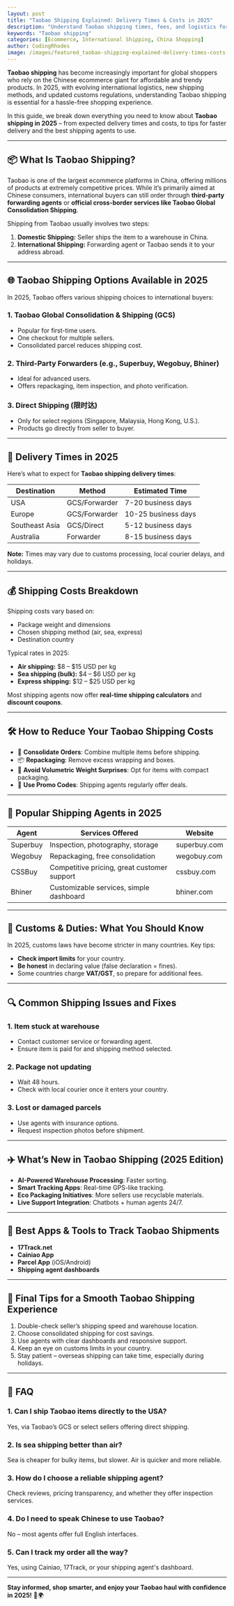 ```yaml
---
layout: post
title: "Taobao Shipping Explained: Delivery Times & Costs in 2025"
description: "Understand Taobao shipping times, fees, and logistics for 2025. A complete guide to shipping from Taobao internationally."
keywords: "Taobao shipping"
categories: [Ecommerce, International Shipping, China Shopping]
author: CodingRhodes
image: /images/featured_taobao-shipping-explained-delivery-times-costs-2025.webp
---
```


**Taobao shipping** has become increasingly important for global shoppers who rely on the Chinese ecommerce giant for affordable and trendy products. In 2025, with evolving international logistics, new shipping methods, and updated customs regulations, understanding Taobao shipping is essential for a hassle-free shopping experience.

In this guide, we break down everything you need to know about **Taobao shipping in 2025** – from expected delivery times and costs, to tips for faster delivery and the best shipping agents to use.

---

## 📦 What Is Taobao Shipping?

Taobao is one of the largest ecommerce platforms in China, offering millions of products at extremely competitive prices. While it’s primarily aimed at Chinese consumers, international buyers can still order through **third-party forwarding agents** or **official cross-border services like Taobao Global Consolidation Shipping**.

Shipping from Taobao usually involves two steps:

1. **Domestic Shipping:** Seller ships the item to a warehouse in China.
2. **International Shipping:** Forwarding agent or Taobao sends it to your address abroad.

---

<ins class="adsbygoogle"
     style="display:block"
     data-ad-client="ca-pub-2784742237479601"
     data-ad-slot="3760872290"
     data-ad-format="auto"
     data-full-width-responsive="true"></ins>
<script>
     (adsbygoogle = window.adsbygoogle || []).push({});
</script>

## 🌐 Taobao Shipping Options Available in 2025

In 2025, Taobao offers various shipping choices to international buyers:

### 1. **Taobao Global Consolidation & Shipping (GCS)**
- Popular for first-time users.
- One checkout for multiple sellers.
- Consolidated parcel reduces shipping cost.

### 2. **Third-Party Forwarders** (e.g., Superbuy, Wegobuy, Bhiner)
- Ideal for advanced users.
- Offers repackaging, item inspection, and photo verification.

### 3. **Direct Shipping (限时达)**
- Only for select regions (Singapore, Malaysia, Hong Kong, U.S.).
- Products go directly from seller to buyer.

---

## 📅 Delivery Times in 2025

Here’s what to expect for **Taobao shipping delivery times**:

| Destination | Method | Estimated Time |
|-------------|--------|----------------|
| USA         | GCS/Forwarder | 7-20 business days |
| Europe      | GCS/Forwarder | 10-25 business days |
| Southeast Asia | GCS/Direct | 5-12 business days |
| Australia   | Forwarder | 8-15 business days |

**Note:** Times may vary due to customs processing, local courier delays, and holidays.

---

## 💰 Shipping Costs Breakdown

<ins class="adsbygoogle"
     style="display:block"
     data-ad-client="ca-pub-2784742237479601"
     data-ad-slot="3760872290"
     data-ad-format="auto"
     data-full-width-responsive="true"></ins>
<script>
     (adsbygoogle = window.adsbygoogle || []).push({});
</script>

Shipping costs vary based on:
- Package weight and dimensions
- Chosen shipping method (air, sea, express)
- Destination country

Typical rates in 2025:
- **Air shipping:** $8 – $15 USD per kg
- **Sea shipping (bulk):** $4 – $6 USD per kg
- **Express shipping:** $12 – $25 USD per kg

Most shipping agents now offer **real-time shipping calculators** and **discount coupons**.

---

## 🛠️ How to Reduce Your Taobao Shipping Costs

- 🧠 **Consolidate Orders**: Combine multiple items before shipping.
- 📦 **Repackaging**: Remove excess wrapping and boxes.
- 🧾 **Avoid Volumetric Weight Surprises**: Opt for items with compact packaging.
- 🤑 **Use Promo Codes**: Shipping agents regularly offer deals.

---

## 📍 Popular Shipping Agents in 2025

| Agent     | Services Offered                          | Website            |
|-----------|--------------------------------------------|--------------------|
| Superbuy  | Inspection, photography, storage           | superbuy.com       |
| Wegobuy   | Repackaging, free consolidation            | wegobuy.com        |
| CSSBuy    | Competitive pricing, great customer support| cssbuy.com         |
| Bhiner    | Customizable services, simple dashboard    | bhiner.com         |

---

## 🛃 Customs & Duties: What You Should Know

In 2025, customs laws have become stricter in many countries. Key tips:

- **Check import limits** for your country.
- **Be honest** in declaring value (false declaration = fines).
- Some countries charge **VAT/GST**, so prepare for additional fees.

---

## 🔍 Common Shipping Issues and Fixes

### 1. **Item stuck at warehouse**
- Contact customer service or forwarding agent.
- Ensure item is paid for and shipping method selected.

### 2. **Package not updating**
- Wait 48 hours.
- Check with local courier once it enters your country.

### 3. **Lost or damaged parcels**
- Use agents with insurance options.
- Request inspection photos before shipment.

---

## ✈️ What’s New in Taobao Shipping (2025 Edition)

- **AI-Powered Warehouse Processing**: Faster sorting.
- **Smart Tracking Apps**: Real-time GPS-like tracking.
- **Eco Packaging Initiatives**: More sellers use recyclable materials.
- **Live Support Integration**: Chatbots + human agents 24/7.

---

## 📱 Best Apps & Tools to Track Taobao Shipments

- **17Track.net**
- **Cainiao App**
- **Parcel App** (iOS/Android)
- **Shipping agent dashboards**

---

<ins class="adsbygoogle"
     style="display:block"
     data-ad-client="ca-pub-2784742237479601"
     data-ad-slot="3760872290"
     data-ad-format="auto"
     data-full-width-responsive="true"></ins>
<script>
     (adsbygoogle = window.adsbygoogle || []).push({});
</script>

## 🌟 Final Tips for a Smooth Taobao Shipping Experience

1. Double-check seller’s shipping speed and warehouse location.
2. Choose consolidated shipping for cost savings.
3. Use agents with clear dashboards and responsive support.
4. Keep an eye on customs limits in your country.
5. Stay patient – overseas shipping can take time, especially during holidays.

---

## 📘 FAQ

### 1. Can I ship Taobao items directly to the USA?
Yes, via Taobao’s GCS or select sellers offering direct shipping.

### 2. Is sea shipping better than air?
Sea is cheaper for bulky items, but slower. Air is quicker and more reliable.

### 3. How do I choose a reliable shipping agent?
Check reviews, pricing transparency, and whether they offer inspection services.

### 4. Do I need to speak Chinese to use Taobao?
No – most agents offer full English interfaces.

### 5. Can I track my order all the way?
Yes, using Cainiao, 17Track, or your shipping agent's dashboard.

---

**Stay informed, shop smarter, and enjoy your Taobao haul with confidence in 2025!** 🛒🌍

